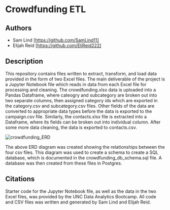 # Crowdfunding ETL

## Authors
- Sam Lind [https://github.com/SamLind11]
- Elijah Reid [https://github.com/EliReid222]

## Description

This repository contains files written to extract, transform, and load data provided in the form of two Excel files.  The main deliverable of the project is a Jupyter Notebook file which reads in data from each Excel file for processing and cleaning.  The crowdfunding.xlsx data is uploaded into a Pandas Dataframe, where cateogry and subcategory are broken out into two separate columns, then assigned category ids which are exported in the category.csv and subcategory.csv files.  Other fields of the data are converted to appropriate data types before the data is exported to the campaign.csv file.  Similarly, the contacts.xlsx file is extracted into a Dataframe, where its fields can be broken out into individual column.  After some more data cleaning, the data is exported to contacts.csv.

![crowdfunding_ERD](https://github.com/SamLind11/Crowdfunding_ETL/assets/131621692/24872635-95b6-4a6d-a050-5e7bd68aaf5a)

The above ERD diagram was created showing the relationships between the four csv files.  This diagram was used to create a schema to create a SQL database, which is documented in the crowdfunding_db_schema.sql file.  A database was then created from these files in Postgres.

## Citations

Starter code for the Jupyter Notebook file, as well as the data in the two Excel files, was provided by the UNC Data Analytics Bootcamp.  All code and CSV files was written and generated by Sam Lind and Elijah Reid.
